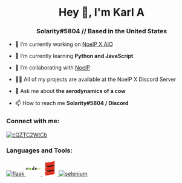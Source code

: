 <h1 align="center">Hey 👋, I'm Karl A</h1>
<h3 align="center">Solarity#5804 // Based in the United States</h3>

- 🔭 I’m currently working on [NoelP X AIO](https://noelp-backend.xyz/download)

- 🌱 I’m currently learning **Python and JavaScript**

- 👯 I’m collaborating with [NoelP](https://github.com/NoelisTired)

- 👨‍💻 All of my projects are available at the NoelP X Discord Server

- 💬 Ask me about **the aerodynamics of a cow**

- 📫 How to reach me **Solarity#5804 / Discord**

<h3 align="left">Connect with me:</h3>
<p align="left">
<a href="https://discord.gg/cQZTC2WtCb" target="blank"><img align="center" src="https://raw.githubusercontent.com/rahuldkjain/github-profile-readme-generator/master/src/images/icons/Social/discord.svg" alt="cQZTC2WtCb" height="30" width="40" /></a>
</p>

<h3 align="left">Languages and Tools:</h3>
<p align="left"> <a href="https://flask.palletsprojects.com/" target="_blank" rel="noreferrer"> <img src="https://www.vectorlogo.zone/logos/pocoo_flask/pocoo_flask-icon.svg" alt="flask" width="40" height="40"/> </a> <a href="https://nodejs.org" target="_blank" rel="noreferrer"> <img src="https://raw.githubusercontent.com/devicons/devicon/master/icons/nodejs/nodejs-original-wordmark.svg" alt="nodejs" width="40" height="40"/> </a> <a href="https://www.scala-lang.org" target="_blank" rel="noreferrer"> <img src="https://raw.githubusercontent.com/devicons/devicon/master/icons/scala/scala-original.svg" alt="scala" width="40" height="40"/> </a> <a href="https://www.selenium.dev" target="_blank" rel="noreferrer"> <img src="https://raw.githubusercontent.com/detain/svg-logos/780f25886640cef088af994181646db2f6b1a3f8/svg/selenium-logo.svg" alt="selenium" width="40" height="40"/> </a> </p>
